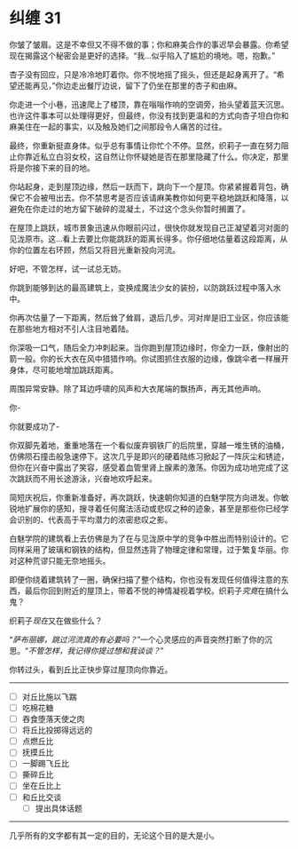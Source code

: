 # 纠缠 31

你皱了皱眉。这是不幸但又不得不做的事；你和麻美合作的事迟早会暴露。你希望现在揭露这个秘密会是更好的选择。“我...似乎陷入了尴尬的境地。嗯，抱歉。”

杏子没有回应，只是冷冷地盯着你。你不悦地摇了摇头，但还是起身离开了。“希望还能再见，”你边走出餐厅边说，留下了仍坐在那里的杏子和由麻。

你走进一个小巷，迅速爬上了楼顶，靠在嗡嗡作响的空调旁，抬头望着蓝天沉思。也许这件事本可以处理得更好，但最终，你没有找到更温和的方式向杏子坦白你和麻美住在一起的事实，以及触及她们之间那段令人痛苦的过往。

最终，你重新挺直身体。似乎总有事情让你忙个不停。显然，织莉子一直在努力阻止你靠近私立白羽女校，这自然让你怀疑她是否在那里隐藏了什么。你决定，那里将是你接下来的目的地。

你站起身，走到屋顶边缘，然后一跃而下，跳向下一个屋顶。你紧紧握着背包，确保它不会被甩出去。你不禁思考是否应该请麻美教你如何更平稳地跳跃和降落，以避免在你走过的地方留下破碎的混凝土，不过这个念头你暂时搁置了。

在屋顶上跳跃，城市景象迅速从你眼前闪过，很快你就发现自己正凝望着河对面的见泷原市。这...看上去要比你能跳跃的距离长得多。你仔细地估量着这段距离，从你的位置左右环顾，然后又将目光重新投向河流。

好吧，不管怎样，试一试总无妨。

你跳到能够到达的最高建筑上，变换成魔法少女的装扮，以防跳跃过程中落入水中。

你再次估量了一下距离，然后耸了耸肩，退后几步。河对岸是旧工业区，你应该能在那些地方相对不引人注目地着陆。

你深吸一口气，随后全力冲刺起来。当你跑到屋顶边缘时，你全力一跃，像射出的箭一般。你的长大衣在风中猎猎作响。你试图抓住衣服的边缘，像跳伞者一样展开身体，尽可能地增加跳跃距离。

周围异常安静。除了耳边呼啸的风声和大衣尾端的飘扬声，再无其他声响。

你-

你就要成功了-

你双脚先着地，重重地落在一个看似废弃钢铁厂的后院里，穿越一堆生锈的油桶，仿佛陨石撞击般急速停下。这次几乎是即兴的硬着陆练习掀起了一阵灰尘和锈迹，但你在兴奋中露出了笑容，感受着血管里肾上腺素的激荡。你因为成功地完成了这次跳跃而不用长途游泳，兴奋地欢呼起来。

简短庆祝后，你重新准备好，再次跳跃，快速朝你知道的白魅学院方向进发。你敏锐地扩展你的感知，搜寻着任何魔法活动或悲叹之种的迹象，甚至是那些你已经学会识别的、代表高于平均潜力的浓密悲叹之影。

白魅学院的建筑看上去仿佛是为了在与见泷原中学的竞争中胜出而特别设计的。它同样采用了玻璃和钢铁的结构，但显然违背了物理定律和常理，过于繁复华丽。你对这种荒谬只能无奈地摇头。

即便你绕着建筑转了一圈，确保扫描了整个结构，你也没有发现任何值得注意的东西，最后你回到附近的屋顶上，带着不悦的神情凝视着学校。织莉子*究竟*在搞什么鬼？

织莉子*现在*又在做些什么？

“*萨布丽娜，跳过河流真的有必要吗？*”一个心灵感应的声音突然打断了你的沉思。“*不管怎样，我记得你提过想和我谈谈？*”

你转过头，看到丘比正快步穿过屋顶向你靠近。

---

- [ ] 对丘比施以飞踹
- [ ] 吃棉花糖
- [ ] 吞食堕落天使之肉
- [ ] 将丘比投掷得远远的
- [ ] 点燃丘比
- [ ] 抚摸丘比
- [ ] 一脚踢飞丘比
- [ ] 撕碎丘比
- [ ] 坐在丘比上
- [ ] 和丘比交谈
  - [ ] 提出具体话题

---

几乎所有的文字都有其一定的目的，无论这个目的是大是小。
